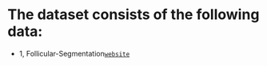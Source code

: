 # The dataset consists of the following data:

- 1, Follicular-Segmentation[`website`](https://github.com/bupt-ai-cz/Hybrid-Model-Enabling-Highly-Efficient-Follicular-Segmentation)
